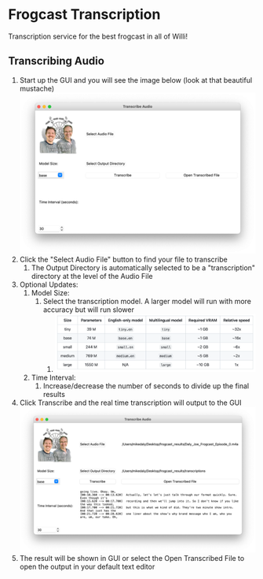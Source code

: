 # Frogcast Transcription
Transcription service for the best frogcast in all of Willi!

## Transcribing Audio
1. Start up the GUI and you will see the image below (look at that beautiful mustache) 
![](images/gui_start_up.png)
2. Click the "Select Audio File" button to find your file to transcribe
   1. The Output Directory is automatically selected to be a "transcription" directory at the level of the Audio File
3. Optional Updates:
   1. Model Size:
      1. Select the transcription model. A larger model will run with more accuracy but will run slower
         1. ![](images/whisper_models.png)
   2. Time Interval:
      1. Increase/decrease the number of seconds to divide up the final results
4. Click Transcribe and the real time transcription will output to the GUI
![](images/gui_transcribing.png)
5. The result will be shown in GUI or select the Open Transcribed File to open the output in your default text editor

